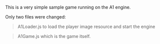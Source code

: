This is a very simple sample game running on the A1 engine.

Only two files were changed:
> A1Loader.js to load the player image resource and start the engine

> A1Game.js which is the game itself.